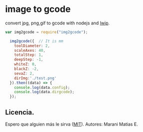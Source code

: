 # image to gcode
convert jpg, png,gif to gcode  with nodejs and [lwip](https://www.npmjs.com/package/lwip#installation).

```Javascript
var img2gcode = require("img2gcode");

  img2gcode({  // It is mm
    toolDiameter: 2,
    scaleAxes: 40,
    totalStep: 1,
    deepStep: -1,
    whiteZ: 0,
    blackZ: -2,
    sevaZ: 2,
    dirImg:'./test.png'
  }).then((data) => {
    console.log(data.config);
    console.log(data.dirgcode);
  });
```

## Licencia.
Espero que alguien más le sirva ([MIT](http://opensource.org/licenses/mit-license.php)).
Autores:
Marani Matias E.